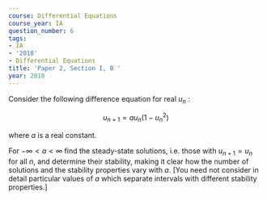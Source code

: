 ```yaml
---
course: Differential Equations
course_year: IA
question_number: 6
tags:
- IA
- '2018'
- Differential Equations
title: 'Paper 2, Section I, B '
year: 2018
---
```




Consider the following difference equation for real $u_{n}$ :

$$u_{n+1}=a u_{n}\left(1-u_{n}^{2}\right)$$

where $a$ is a real constant.

For $-\infty<a<\infty$ find the steady-state solutions, i.e. those with $u_{n+1}=u_{n}$ for all $n$, and determine their stability, making it clear how the number of solutions and the stability properties vary with $a$. [You need not consider in detail particular values of $a$ which separate intervals with different stability properties.]